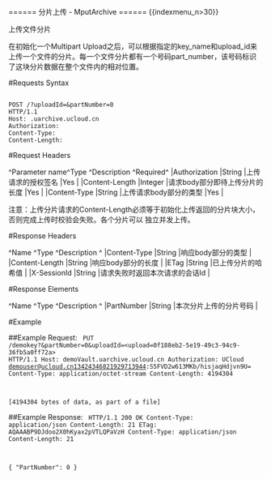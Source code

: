 ====== 分片上传 - MputArchive ======
{{indexmenu_n>30}}

上传文件分片

在初始化一个Multipart Upload之后，可以根据指定的key_name和upload_id来上传一个文件的分片。每一个文件分片都有一个号码part_number，该号码标识了这块分片数据在整个文件内的相对位置。

#Requests Syntax

<code>
POST /<key_name>?uploadId=<upload_id>&partNumber=0
HTTP/1.1
Host: <Vault_name>.uarchive.ucloud.cn
Authorization: <token>
Content-Type: <mimetype>
Content-Length: <length>
</code>

#Request Headers

^Parameter name^Type  ^Description                          ^Required^
|Authorization    |String |上传请求的授权签名                 |Yes     |
|Content-Length    |Integer |请求body部分即待上传分片的长度                 |Yes     |
|Content-Type    |String |上传请求body部分的类型                 |Yes     |

注意：上传分片请求的Content-Length必须等于初始化上传返回的分片块大小，否则完成上传时校验会失败。各个分片可以 独立并发上传。

#Response Headers

^Name      ^Type   ^Description            ^
|Content-Type   |String |响应body部分的类型         |
|Content-Length   |String |响应body部分的长度        |
|ETag   |String |已上传分片的哈希值         |
|X-SessionId   |String |请求失败时返回本次请求的会话Id       |

#Response Elements

^Name      ^Type   ^Description            ^
|PartNumber   |String |本次分片上传的分片号码         |

#Example

##Example Request:
<code>
PUT /demokey?&partNumber=0&uploadId=<upload=0f188eb2-5e19-49c3-94c9-36fb5a0ff72a> HTTP/1.1
Host: demoVault.uarchive.ucloud.cn
Authorization: UCloud demouser@ucloud.cn13424346821929713944:S5FVD2w613MKb/hisjaqHdjvn9U=
Content-Type: application/octet-stream
Content-Length: 4194304

[4194304 bytes of data, as part of a file]
</code>

##Example Response:
<code>
HTTP/1.1 200 OK
Content-Type: application/json
Content-Length: 21
ETag: AQAAABP9DJdoo2X0hKyax2pVTLQPaVzH
Content-Type: application/json
Content-Length: 21

{
   "PartNumber": 0
}
</code>